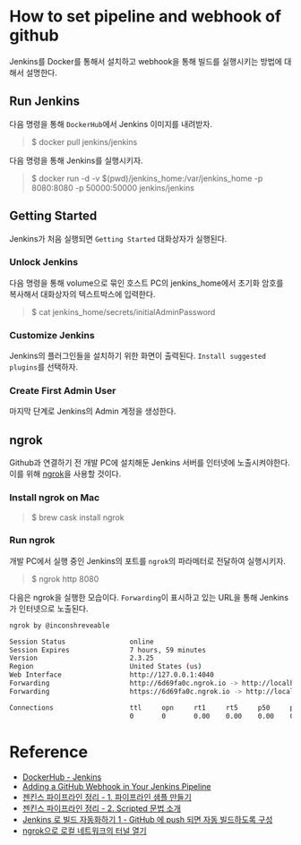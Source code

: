 # How to set pipeline and webhook of github

Jenkins를 Docker를 통해서 설치하고 webhook을 통해 빌드를 실행시키는 방법에 대해서 설명한다. 

## Run Jenkins

다음 명령을 통해 `DockerHub`에서 Jenkins 이미지를 내려받자.

>$ docker pull jenkins/jenkins

다음 명령을 통해 Jenkins를 실행시키자. 

>$ docker run -d -v $(pwd)/jenkins_home:/var/jenkins_home -p 8080:8080 -p 50000:50000  jenkins/jenkins

## Getting Started

Jenkins가 처음 실행되면 `Getting Started` 대화상자가 실행된다. 

### Unlock Jenkins

다음 명령을 통해 volume으로 묶인 호스트 PC의 jenkins_home에서 초기화 암호를 복사해서 대화상자의 텍스트박스에 입력한다. 

>$ cat jenkins_home/secrets/initialAdminPassword

### Customize Jenkins

Jenkins의 플러그인들을 설치하기 위한 화면이 출력된다. `Install suggested plugins`를 선택하자.

### Create First Admin User

마지막 단계로 Jenkins의 Admin 계정을 생성한다. 

## ngrok

Github과 연결하기 전 개발 PC에 설치해둔 Jenkins 서버를 인터넷에 노출시켜야한다. 이를 위해 [ngrok](https://ngrok.com/)을 사용할 것이다.

### Install ngrok on Mac

>$ brew cask install ngrok

### Run ngrok

개발 PC에서 실행 중인 Jenkins의 포트를 `ngrok`의 파라메터로 전달하여 실행시키자. 

>$ ngrok http 8080

다음은 ngrok을 실행한 모습이다. `Forwarding`이 표시하고 있는 URL을 통해 Jenkins가 인터넷으로 노출된다. 

```sh
ngrok by @inconshreveable                                                              (Ctrl+C to quit)

Session Status                online
Session Expires               7 hours, 59 minutes
Version                       2.3.25
Region                        United States (us)
Web Interface                 http://127.0.0.1:4040
Forwarding                    http://6d69fa0c.ngrok.io -> http://localhost:8080
Forwarding                    https://6d69fa0c.ngrok.io -> http://localhost:8080

Connections                   ttl     opn     rt1     rt5     p50     p90
                              0       0       0.00    0.00    0.00    0.00
```

# Reference

* [DockerHub - Jenkins](https://hub.docker.com/r/jenkins/jenkins)
* [Adding a GitHub Webhook in Your Jenkins Pipeline
](https://dzone.com/articles/adding-a-github-webhook-in-your-jenkins-pipeline)
* [젠킨스 파이프라인 정리 - 1. 파이프라인 샘플 만들기](https://jojoldu.tistory.com/355)
* [젠킨스 파이프라인 정리 - 2. Scripted 문법 소개](https://jojoldu.tistory.com/356?category=777282)
* [Jenkins 로 빌드 자동화하기 1 - GitHub 에 push 되면 자동 빌드하도록 구성](https://yaboong.github.io/jenkins/2018/05/14/github-webhook-jenkins/)
* [ngrok으로 로컬 네트워크의 터널 열기](https://blog.outsider.ne.kr/1159)